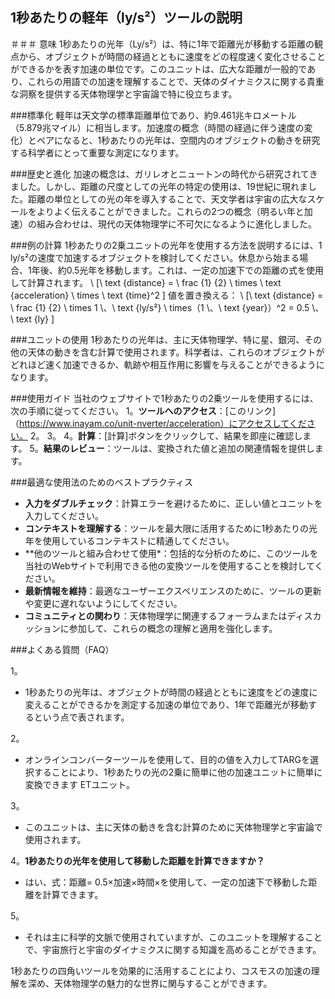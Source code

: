 ## 1秒あたりの軽年（ly/s²）ツールの説明

＃＃＃ 意味
1秒あたりの光年（Ly/s²）は、特に1年で距離光が移動する距離の観点から、オブジェクトが時間の経過とともに速度をどの程度速く変化させることができるかを表す加速の単位です。このユニットは、広大な距離が一般的であり、これらの用語での加速を理解することで、天体のダイナミクスに関する貴重な洞察を提供する天体物理学と宇宙論で特に役立ちます。

###標準化
軽年は天文学の標準距離単位であり、約9.461兆キロメートル（5.879兆マイル）に相当します。加速度の概念（時間の経過に伴う速度の変化）とペアになると、1秒あたりの光年は、空間内のオブジェクトの動きを研究する科学者にとって重要な測定になります。

###歴史と進化
加速の概念は、ガリレオとニュートンの時代から研究されてきました。しかし、距離の尺度としての光年の特定の使用は、19世紀に現れました。距離の単位としての光の年を導入することで、天文学者は宇宙の広大なスケールをよりよく伝えることができました。これらの2つの概念（明るい年と加速）の組み合わせは、現代の天体物理学に不可欠になるように進化しました。

###例の計算
1秒あたりの2乗ユニットの光年を使用する方法を説明するには、1 ly/s²の速度で加速するオブジェクトを検討してください。休息から始まる場合、1年後、約0.5光年を移動します。これは、一定の加速下での距離の式を使用して計算されます。
\ [\ text {distance} = \ frac {1} {2} \ times \ text {acceleration} \ times \ text {time}^2 \]
値を置き換える：
\ [\ text {distance} = \ frac {1} {2} \ times 1 \、\ text {ly/s²} \ times（1 \、\ text {year}）^2 = 0.5 \、\ text {ly} \]

###ユニットの使用
1秒あたりの光年は、主に天体物理学、特に星、銀河、その他の天体の動きを含む計算で使用されます。科学者は、これらのオブジェクトがどれほど速く加速できるか、軌跡や相互作用に影響を与えることができるようになります。

###使用ガイド
当社のウェブサイトで1秒あたりの2乗ツールを使用するには、次の手順に従ってください。
1。**ツールへのアクセス**：[このリンク]（https://www.inayam.co/unit-nverter/acceleration）にアクセスしてください。
2。
3。
4。**計算**：[計算]ボタンをクリックして、結果を即座に確認します。
5。**結果のレビュー**：ツールは、変換された値と追加の関連情報を提供します。

###最適な使用法のためのベストプラクティス
- **入力をダブルチェック**：計算エラーを避けるために、正しい値とユニットを入力してください。
- **コンテキストを理解する**：ツールを最大限に活用するために1秒あたりの光年を使用しているコンテキストに精通してください。
- **他のツールと組み合わせて使用​​*：包括的な分析のために、このツールを当社のWebサイトで利用できる他の変換ツールを使用することを検討してください。
- **最新情報を維持**：最適なユーザーエクスペリエンスのために、ツールの更新や変更に遅れないようにしてください。
- **コミュニティとの関わり**：天体物理学に関連するフォーラムまたはディスカッションに参加して、これらの概念の理解と適用を強化します。

###よくある質問（FAQ）

1。
-  1秒あたりの光年は、オブジェクトが時間の経過とともに速度をどの速度に変えることができるかを測定する加速の単位であり、1年で距離光が移動するという点で表されます。

2。
- オンラインコンバーターツールを使用して、目的の値を入力してTARGを選択することにより、1秒あたりの光の2乗に簡単に他の加速ユニットに簡単に変換できます ETユニット。

3。
- このユニットは、主に天体の動きを含む計算のために天体物理学と宇宙論で使用されます。

4。**1秒あたりの光年を使用して移動した距離を計算できますか？**
- はい、式：距離= 0.5×加速×時間×を使用して、一定の加速下で移動した距離を計算できます。

5。
- それは主に科学的文脈で使用されていますが、このユニットを理解することで、宇宙旅行と宇宙のダイナミクスに関する知識を高めることができます。

1秒あたりの四角いツールを効果的に活用することにより、コスモスの加速の理解を深め、天体物理学の魅力的な世界に関与することができます。